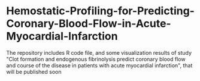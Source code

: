 # Hemostatic-Profiling-for-Predicting-Coronary-Blood-Flow-in-Acute-Myocardial-Infarction
The repository includes R code file, and some visualization results of study "Сlot formation and endogenous fibrinolysis predict coronary blood flow and course of the disease in patients with acute myocardial infarction", that will be published soon
